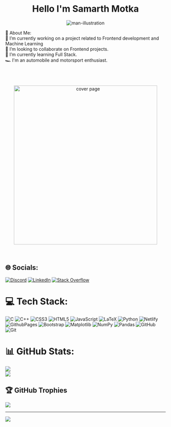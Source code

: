 <h1 align='center'>Hello I'm Samarth Motka </h1>

<p align="center"><img src="https://res.cloudinary.com/da5crwlqh/image/upload/v1720416379/african-american-web-developer-flat-line-black-white-vector-character-editable-outline-half-body-man-working-laptop-simple-cartoon-isolated-spot-illustration-web-graphic-design_151150-17618-removebg-p_v0ia1i.png" alt="man-illustration"></p>
💫 About Me:
<br>
🔭 I’m currently working on a project related to Frontend development and Machine Learning<br>👯 I’m looking to collaborate on Frontend projects.<br>🌱 I’m currently learning Full Stack.<br>🏎️ I'm an automobile and motorsport enthusiast.<br>
<br>
<br>
<br>

<p align="center"><img src="https://res.cloudinary.com/da5crwlqh/image/upload/v1720419357/Cafe_Racer_Style_qz0gbg.jpg" alt="cover page" width='450' height='500' /></p>
</br>

## 🌐 Socials:

[![Discord](https://img.shields.io/badge/Discord-%237289DA.svg?logo=discord&logoColor=white)](https://discord.com/users/752166581366423652) [![LinkedIn](https://img.shields.io/badge/LinkedIn-%230077B5.svg?logo=linkedin&logoColor=white)](https://linkedin.com/in/samarth-motka-4abb221b3/) [![Stack Overflow](https://img.shields.io/badge/-Stackoverflow-FE7A16?logo=stack-overflow&logoColor=white)](https://stackoverflow.com/users/16116202/u-33)

# 💻 Tech Stack:

![C](https://img.shields.io/badge/c-%2300599C.svg?style=for-the-badge&logo=c&logoColor=white) ![C++](https://img.shields.io/badge/c++-%2300599C.svg?style=for-the-badge&logo=c%2B%2B&logoColor=white) ![CSS3](https://img.shields.io/badge/css3-%231572B6.svg?style=for-the-badge&logo=css3&logoColor=white) ![HTML5](https://img.shields.io/badge/html5-%23E34F26.svg?style=for-the-badge&logo=html5&logoColor=white) ![JavaScript](https://img.shields.io/badge/javascript-%23323330.svg?style=for-the-badge&logo=javascript&logoColor=%23F7DF1E) ![LaTeX](https://img.shields.io/badge/latex-%23008080.svg?style=for-the-badge&logo=latex&logoColor=white) ![Python](https://img.shields.io/badge/python-3670A0?style=for-the-badge&logo=python&logoColor=ffdd54) ![Netlify](https://img.shields.io/badge/netlify-%23000000.svg?style=for-the-badge&logo=netlify&logoColor=#00C7B7) ![GithubPages](https://img.shields.io/badge/github%20pages-121013?style=for-the-badge&logo=github&logoColor=white) ![Bootstrap](https://img.shields.io/badge/bootstrap-%238511FA.svg?style=for-the-badge&logo=bootstrap&logoColor=white) ![Matplotlib](https://img.shields.io/badge/Matplotlib-%23ffffff.svg?style=for-the-badge&logo=Matplotlib&logoColor=black) ![NumPy](https://img.shields.io/badge/numpy-%23013243.svg?style=for-the-badge&logo=numpy&logoColor=white) ![Pandas](https://img.shields.io/badge/pandas-%23150458.svg?style=for-the-badge&logo=pandas&logoColor=white) ![GitHub](https://img.shields.io/badge/github-%23121011.svg?style=for-the-badge&logo=github&logoColor=white) ![Git](https://img.shields.io/badge/git-%23F05033.svg?style=for-the-badge&logo=git&logoColor=white)

# 📊 GitHub Stats:

![](https://github-readme-streak-stats.herokuapp.com/?user=SamarthMotka&theme=blueberry&hide_border=false)<br/>
![](https://github-readme-stats.vercel.app/api/top-langs/?username=SamarthMotka&theme=blueberry&hide_border=false&include_all_commits=false&count_private=true&layout=compact)

## 🏆 GitHub Trophies

![](https://github-profile-trophy.vercel.app/?username=SamarthMotka&theme=holi&no-frame=false&no-bg=true&margin-w=4)

---

[![](https://visitcount.itsvg.in/api?id=SamarthMotka&icon=0&color=0)](https://visitcount.itsvg.in)

